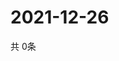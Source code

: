 # 2021-12-26
  共 0条

  <!-- BEGIN -->
  <!-- 最后更新时间Sun Dec 26 2021 09:05:00 GMT+0000 (Coordinated Universal Time) -->
  
  <!-- END -->
  
  